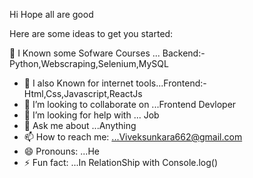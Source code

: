 Hi Hope all are good

Here are some ideas to get you started:

 🔭 I Known some Sofware Courses ... Backend:-Python,Webscraping,Selenium,MySQL
- 🌱 I also Known for internet tools...Frontend:-Html,Css,Javascript,ReactJs
- 👯 I’m looking to collaborate on ...Frontend Devloper
- 🤔 I’m looking for help with ... Job
- 💬 Ask me about ...Anything
- 📫 How to reach me: ...Viveksunkara662@gmail.com
- 😄 Pronouns: ...He
- ⚡ Fun fact: ...In RelationShip with Console.log()
